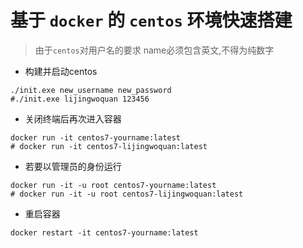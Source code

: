 # 基于 `docker` 的 `centos` 环境快速搭建


>由于`centos`对用户名的要求 name必须包含英文,不得为纯数字

- 构建并启动centos
```shell
./init.exe new_username new_password
#./init.exe lijingwoquan 123456
```

- 关闭终端后再次进入容器
```shell
docker run -it centos7-yourname:latest
# docker run -it centos7-lijingwoquan:latest  
```

- 若要以管理员的身份运行
```shell
docker run -it -u root centos7-yourname:latest
# docker run -it -u root centos7-lijingwoquan:latest  
```


- 重启容器
```shell
docker restart -it centos7-yourname:latest
```

